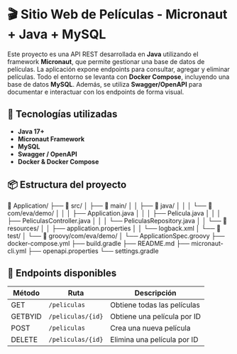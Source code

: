 # 🎬 Sitio Web de Películas - Micronaut + Java + MySQL

Este proyecto es una API REST desarrollada en **Java** utilizando el framework **Micronaut**, que permite gestionar una base de datos de películas. 
La aplicación expone endpoints para consultar, agregar y eliminar películas. 
Todo el entorno se levanta con **Docker Compose**, incluyendo una base de datos **MySQL**. 
Además, se utiliza **Swagger/OpenAPI** para documentar e interactuar con los endpoints de forma visual.


## 🚀 Tecnologías utilizadas

- **Java 17+**
- **Micronaut Framework**
- **MySQL**
- **Swagger / OpenAPI**
- **Docker & Docker Compose**


## 📦 Estructura del proyecto

📁 Application/
├── 📁 src/
│   ├── 📁 main/
│   │   ├── 📁 java/
│   │   │   └── 📁 com/eva/demo/
│   │   │       ├── Application.java
│   │   │       ├── Pelicula.java
│   │   │       ├── PeliculasController.java
│   │   │       └── PeliculasRepository.java
│   │   └── 📁 resources/
│   │       ├── application.properties
│   │       └── logback.xml
│   └── 📁 test/
│       └── 📁 groovy/com/eva/demo/
│           └── ApplicationSpec.groovy
├── docker-compose.yml
├── build.gradle
├── README.md
├── micronaut-cli.yml
├── openapi.properties
└── settings.gradle


## 🔧 Endpoints disponibles

| Método  | Ruta                  | Descripción                       |
|---------|-----------------------|-----------------------------------|
| GET     | `/peliculas`          | Obtiene todas las películas       |
| GETBYID | `/peliculas/{id}`     | Obtiene una película por ID       |
| POST    | `/peliculas`          | Crea una nueva película           |
| DELETE  | `/peliculas/{id}`     | Elimina una película por ID       |


